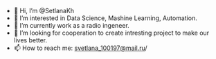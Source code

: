 - 👋 Hi, I’m @SetlanaKh
- 👀 I’m interested in Data Science, Mashine Learning, Automation.
- 🌱 I’m currently work as a radio ingeneer.
- 💞️ I’m looking for cooperation to create intresting project to make our lives better.
- 📫 How to reach me: svetlana_100197@mail.ru/

<!---
SetlanaKh/SetlanaKh is a ✨ special ✨ repository because its `README.md` (this file) appears on your GitHub profile.
You can click the Preview link to take a look at your changes.
--->
